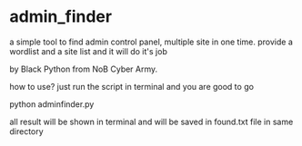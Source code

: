 # admin_finder
a simple tool to find admin control panel, multiple site in one time. provide a wordlist and a site list and it will do it's job

by Black Python from NoB Cyber Army.

how to use? just run the script in terminal and you are good to go

python adminfinder.py

all result will be shown in terminal and will be saved in found.txt file
in same directory
